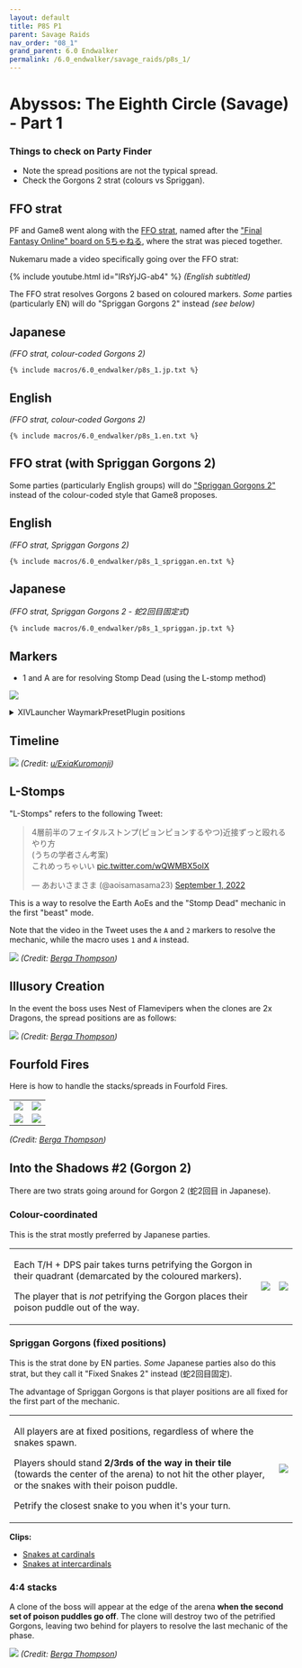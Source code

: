 ```yaml
---
layout: default
title: P8S P1
parent: Savage Raids
nav_order: "08_1"
grand_parent: 6.0 Endwalker
permalink: /6.0_endwalker/savage_raids/p8s_1/
---
```


# Abyssos: The Eighth Circle (Savage) - Part 1

### Things to check on Party Finder

- Note the spread positions are not the typical spread.
- Check the Gorgons 2 strat (colours vs Spriggan).

## FFO strat

PF and Game8 went along with the [FFO strat](https://jp.finalfantasyxiv.com/lodestone/character/17170591/blog/5094725/),
named after the ["Final Fantasy Online" board on 5ちゃねる](https://egg.5ch.net/ffo/),
where the strat was pieced together.

Nukemaru made a video specifically going over the FFO strat:

{% include youtube.html id="IRsYjJG-ab4" %}
*(English subtitled)*

The FFO strat resolves Gorgons 2 based on coloured markers. *Some* parties
(particularly EN) will do "Spriggan Gorgons 2" instead *(see below)*

## Japanese

*(FFO strat, colour-coded Gorgons 2)*
```
{% include macros/6.0_endwalker/p8s_1.jp.txt %}
```

## English

*(FFO strat, colour-coded Gorgons 2)*
```
{% include macros/6.0_endwalker/p8s_1.en.txt %}
```

## FFO strat (with Spriggan Gorgons 2)

Some parties (particularly English groups) will do ["Spriggan Gorgons 2"](#spriggan-gorgons-fixed-positions)
instead of the colour-coded style that Game8 proposes.

## English 

*(FFO strat, Spriggan Gorgons 2)*
```
{% include macros/6.0_endwalker/p8s_1_spriggan.en.txt %}
```

## Japanese

*(FFO strat, Spriggan Gorgons 2 - 蛇2回目固定式)*
```
{% include macros/6.0_endwalker/p8s_1_spriggan.jp.txt %}
```

## Markers

- 1 and A are for resolving Stomp Dead (using the L-stomp method)

![]({{site.baseurl}}/images/6.0_endwalker/p8s_1/markers.jpg)
<details markdown=block>
<summary>XIVLauncher WaymarkPresetPlugin positions</summary>

```json
{
  "Name":"P8S",
  "MapID":884,
  "A":{"X":100.0,"Y":0.0,"Z":91.6,"ID":0,"Active":true},
  "B":{"X":108.4,"Y":0.0,"Z":100.0,"ID":1,"Active":true},
  "C":{"X":100.0,"Y":0.0,"Z":108.4,"ID":2,"Active":true},
  "D":{"X":91.6,"Y":0.0,"Z":100.0,"ID":3,"Active":true},
  "One":{"X":91.6,"Y":0.0,"Z":91.6,"ID":4,"Active":true},
  "Two":{"X":108.4,"Y":0.0,"Z":91.6,"ID":5,"Active":true},
  "Three":{"X":108.4,"Y":0.0,"Z":108.4,"ID":6,"Active":true},
  "Four":{"X":91.6,"Y":0.0,"Z":108.4,"ID":7,"Active":true}
}
```

</details>

## Timeline
![](https://preview.redd.it/ftr19z698rm91.png?width=1889&format=png&auto=webp&s=b5bbf4e5c09a28de232f19f190b4d49592eed7a1)
*(Credit: [u/ExiaKuromonji](https://www.reddit.com/r/ffxiv/comments/x9kttl/p8s_part_1_timeline/))*

## L-Stomps

"L-Stomps" refers to the following Tweet:

<blockquote class="twitter-tweet"><p lang="ja" dir="ltr">4層前半のフェイタルストンプ(ピョンピョンするやつ)近接ずっと殴れるやり方<br>(うちの学者さん考案)<br>これめっちゃいい <a href="https://t.co/wQWMBX5olX">pic.twitter.com/wQWMBX5olX</a></p>&mdash; あおいさまさま (@aoisamasama23) <a href="https://twitter.com/aoisamasama23/status/1565394643763597312?ref_src=twsrc%5Etfw">September 1, 2022</a></blockquote> <script async src="https://platform.twitter.com/widgets.js" charset="utf-8"></script>

This is a way to resolve the Earth AoEs and the "Stomp Dead" mechanic in the
first "beast" mode.

Note that the video in the Tweet uses the `A` and `2` markers to resolve the
mechanic, while the macro uses `1` and `A` instead.

![]({{site.baseurl}}/images/6.0_endwalker/p8s_1/stomp_dead.jpg)
*(Credit: [Berga Thompson](https://jp.finalfantasyxiv.com/lodestone/character/17170591/blog/5094725/))*

## Illusory Creation

In the event the boss uses Nest of Flamevipers when the clones are 2x Dragons,
the spread positions are as follows:

![]({{site.baseurl}}/images/6.0_endwalker/p8s_1/illusory_creation_dragon_spread.jpg)
*(Credit: [Berga Thompson](https://jp.finalfantasyxiv.com/lodestone/character/17170591/blog/5094725/))*

## Fourfold Fires

Here is how to handle the stacks/spreads in Fourfold Fires.

<table>
  <tr>
    <td><img src="{{site.baseurl}}/images/6.0_endwalker/p8s_1/fourfold_fires_sides_spreads.jpg"></td>
    <td><img src="{{site.baseurl}}/images/6.0_endwalker/p8s_1/fourfold_fires_sides_stacks.jpg"></td>
  </tr>
  <tr>
    <td><img src="{{site.baseurl}}/images/6.0_endwalker/p8s_1/fourfold_fires_corners_spreads.jpg"></td>
    <td><img src="{{site.baseurl}}/images/6.0_endwalker/p8s_1/fourfold_fires_corners_stacks.jpg"></td>
  </tr>
</table>

*(Credit: [Berga Thompson](https://jp.finalfantasyxiv.com/lodestone/character/17170591/blog/5094725/))*

## Into the Shadows #2 (Gorgon 2)

There are two strats going around for Gorgon 2 (蛇2回目 in Japanese).

### Colour-coordinated

This is the strat mostly preferred by Japanese parties.

<table>
  <tr>
    <td>
      <p>Each T/H + DPS pair takes turns petrifying the Gorgon in their
      quadrant (demarcated by the coloured markers).</p>
      <p>The player that is <em>not</em> petrifying the Gorgon places their
      poison puddle out of the way.</p>
    </td>
    <td>
      <img src="{{site.baseurl}}/images/6.0_endwalker/p8s_1/coloured_gorgons_1.jpg">
    </td>
    <td>
      <img src="{{site.baseurl}}/images/6.0_endwalker/p8s_1/coloured_gorgons_2.jpg">
    </td>
  </tr>
</table>

### Spriggan Gorgons (fixed positions)

This is the strat done by EN parties. *Some* Japanese parties also do this
strat, but they call it "Fixed Snakes 2" instead (蛇2回目固定). 

The advantage of Spriggan Gorgons is that player positions are all fixed for
the first part of the mechanic.

<table>
  <tr>
    <td>
      <p>All players are at fixed positions, regardless of where the snakes
      spawn.</p>
      <p>Players should stand <b>2/3rds of the way in their tile</b> (towards
      the center of the arena) to not hit the other player, or the snakes with
      their poison puddle.</p>
      <p>Petrify the closest snake to you when it's your turn.</p>
    </td>
    <td>
      <img src="{{site.baseurl}}/images/6.0_endwalker/p8s_1/spriggan_gorgons.jpg">
    </td>
  </tr>
</table>

**Clips:**
  - [Snakes at cardinals](https://www.twitch.tv/doanstv/clip/InexpensiveColdbloodedPterodactylRlyTho--3RDXuxtRjxtv1TZ)
  - [Snakes at intercardinals](https://clips.twitch.tv/SarcasticPoliteOpossumBloodTrail-1QkX3UFKiHVvAeti)

### 4:4 stacks

A clone of the boss will appear at the edge of the arena **when the second set
of poison puddles go off**. The clone will destroy two of the petrified
Gorgons, leaving two behind for players to resolve the last mechanic of the
phase.

![]({{site.baseurl}}/images/6.0_endwalker/p8s_1/gorgon_2.jpg)
*(Credit: [Berga Thompson](https://jp.finalfantasyxiv.com/lodestone/character/17170591/blog/5094725/))*

<script data-goatcounter="https://tuufless.goatcounter.com/count"
        async src="//gc.zgo.at/count.js"></script>
